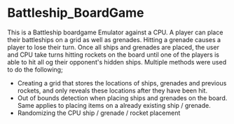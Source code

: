 # Battleship_BoardGame
This is a Battleship boardgame Emulator against a CPU. A player can place their battleships on a grid as well as grenades. Hitting a grenade causes a player to lose their turn. Once all ships and grenades are placed, the user and CPU take turns hitting rockets on the board until one of the players is able to hit all og their opponent's hidden ships. Multiple methods were used to do the following;
- Creating a grid that stores the locations of ships, grenades and previous rockets, and only reveals these locations after they have been hit. 
- Out of bounds detection when placing ships and grenades on the board. Same applies to placing items on a already existing ship / grenade. 
- Randomizing the CPU ship / grenade / rocket placement

